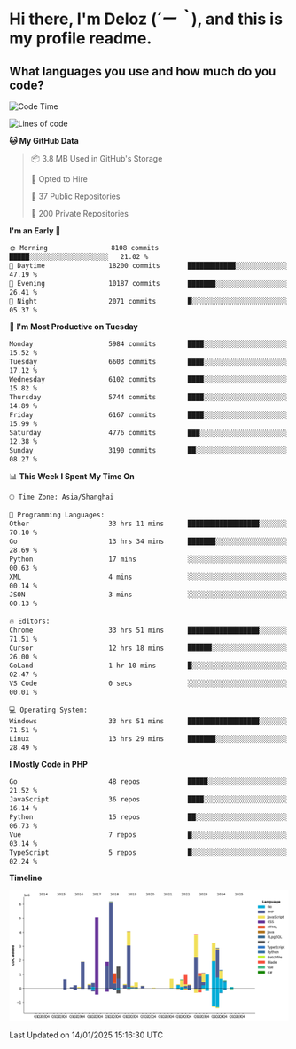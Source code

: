 # **Hi there, I'm Deloz (*´ー｀*), and this is my profile readme.**

## **What languages you use and how much do you code?**

<!--START_SECTION:waka-->
![Code Time](http://img.shields.io/badge/Code%20Time-5%2C500%20hrs%2041%20mins-blue)

![Lines of code](https://img.shields.io/badge/From%20Hello%20World%20I%27ve%20Written-42.3%20million%20lines%20of%20code-blue)

**🐱 My GitHub Data** 

> 📦 3.8 MB Used in GitHub's Storage 
 > 
> 💼 Opted to Hire
 > 
> 📜 37 Public Repositories 
 > 
> 🔑 200 Private Repositories 
 > 
**I'm an Early 🐤** 

```text
🌞 Morning                8108 commits        █████░░░░░░░░░░░░░░░░░░░░   21.02 % 
🌆 Daytime                18200 commits       ████████████░░░░░░░░░░░░░   47.19 % 
🌃 Evening                10187 commits       ███████░░░░░░░░░░░░░░░░░░   26.41 % 
🌙 Night                  2071 commits        █░░░░░░░░░░░░░░░░░░░░░░░░   05.37 % 
```
📅 **I'm Most Productive on Tuesday** 

```text
Monday                   5984 commits        ████░░░░░░░░░░░░░░░░░░░░░   15.52 % 
Tuesday                  6603 commits        ████░░░░░░░░░░░░░░░░░░░░░   17.12 % 
Wednesday                6102 commits        ████░░░░░░░░░░░░░░░░░░░░░   15.82 % 
Thursday                 5744 commits        ████░░░░░░░░░░░░░░░░░░░░░   14.89 % 
Friday                   6167 commits        ████░░░░░░░░░░░░░░░░░░░░░   15.99 % 
Saturday                 4776 commits        ███░░░░░░░░░░░░░░░░░░░░░░   12.38 % 
Sunday                   3190 commits        ██░░░░░░░░░░░░░░░░░░░░░░░   08.27 % 
```


📊 **This Week I Spent My Time On** 

```text
🕑︎ Time Zone: Asia/Shanghai

💬 Programming Languages: 
Other                    33 hrs 11 mins      ██████████████████░░░░░░░   70.10 % 
Go                       13 hrs 34 mins      ███████░░░░░░░░░░░░░░░░░░   28.69 % 
Python                   17 mins             ░░░░░░░░░░░░░░░░░░░░░░░░░   00.63 % 
XML                      4 mins              ░░░░░░░░░░░░░░░░░░░░░░░░░   00.14 % 
JSON                     3 mins              ░░░░░░░░░░░░░░░░░░░░░░░░░   00.13 % 

🔥 Editors: 
Chrome                   33 hrs 51 mins      ██████████████████░░░░░░░   71.51 % 
Cursor                   12 hrs 18 mins      ██████░░░░░░░░░░░░░░░░░░░   26.00 % 
GoLand                   1 hr 10 mins        █░░░░░░░░░░░░░░░░░░░░░░░░   02.47 % 
VS Code                  0 secs              ░░░░░░░░░░░░░░░░░░░░░░░░░   00.01 % 

💻 Operating System: 
Windows                  33 hrs 51 mins      ██████████████████░░░░░░░   71.51 % 
Linux                    13 hrs 29 mins      ███████░░░░░░░░░░░░░░░░░░   28.49 % 
```

**I Mostly Code in PHP** 

```text
Go                       48 repos            █████░░░░░░░░░░░░░░░░░░░░   21.52 % 
JavaScript               36 repos            ████░░░░░░░░░░░░░░░░░░░░░   16.14 % 
Python                   15 repos            ██░░░░░░░░░░░░░░░░░░░░░░░   06.73 % 
Vue                      7 repos             █░░░░░░░░░░░░░░░░░░░░░░░░   03.14 % 
TypeScript               5 repos             █░░░░░░░░░░░░░░░░░░░░░░░░   02.24 % 
```



**Timeline**

![Lines of Code chart](https://raw.githubusercontent.com/deloz/deloz/main/assets/bar_graph.png)


 Last Updated on 14/01/2025 15:16:30 UTC
<!--END_SECTION:waka-->
